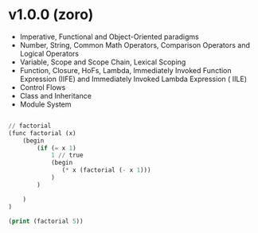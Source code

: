 # v1.0.0 (zoro)

* Imperative, Functional and Object-Oriented paradigms
* Number, String, Common Math Operators, Comparison Operators and Logical Operators
* Variable, Scope and Scope Chain, Lexical Scoping
* Function, Closure, HoFs, Lambda, Immediately Invoked Function Expression (IIFE) and Immediately Invoked Lambda
  Expression ( IILE)
* Control Flows
* Class and Inheritance
* Module System

```lisp

// factorial
(func factorial (x)
    (begin
        (if (= x 1)
            1 // true
            (begin
               (* x (factorial (- x 1)))
            )
        )

    )
)

(print (factorial 5))
```